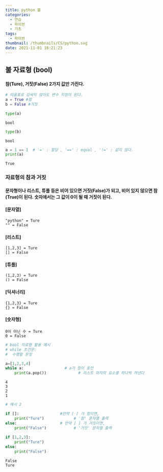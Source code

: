 ```yaml
---
title: python 불
categories:
  - 연습
  - 파이썬
  - 기초
tags:
  - 파이썬
thumbnail: /thumbnails/CS/python.svg
date: 2021-11-01 16:21:23
---
```

## 불 자료형 (bool)
#### 참(Ture), 거짓(False) 2가지 값만 가진다.


```python
# 따옴표로 감싸지 않아도 변수 지정이 된다.
a = True #참
b = False #거짓
```


```python
type(a)
```




    bool




```python
type(b)
```




    bool




```python
a = 1 == 1  # '=' : 할당 , '==' : equal , '!=' : 같지 않다.
print(a)
```

    True
    

### 자료형의 참과 거짓
#### 문자형이나 리스트, 튜플 등은 비어 있으면 거짓(False)가 되고, 비어 있지 않으면 참(True)이 된다. 숫자에서는 그 값이 0이 될 때 거짓이 된다.

#### [문자열] 
    "python" = Ture
    "" = False
#### [리스트]
    [1,2,3] = Ture
    [] = False

#### [튜플]
    (1,2,3) = Ture 
    () = False

#### [딕셔너리] 
    {1,2,3} = Ture 
    {} = False

#### [숫자형] 
    0이 아닌 수 = Ture 
    0 = False



```python
# bool 자료형 활용 예시
# while 조건문:
#  수행할 문장

a=[1,2,3,4]
while a:                  # a가 참이 동안
    print(a.pop())              # 리스트 마지막 요소를 하나씩 꺼낸다
```

    4
    3
    2
    1
    


```python
# 예시 2

if []:                  #만약 [ ] 가 참이면,
    print("Ture")             # '참' 문자열 출력
else:                   # 만약 [ ] 가 거짓이면,
    print("False")            # '거짓' 문자열 출력
    
if [1,2,3]:      
    print("Ture") 
else:                
    print("False")  
```

    False
    Ture
    

